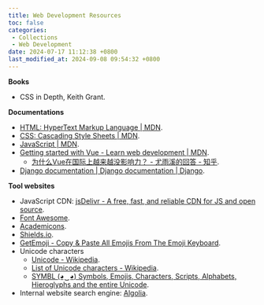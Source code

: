 ```yaml
---
title: Web Development Resources
toc: false
categories:
 - Collections
 - Web Development
date: 2024-07-17 11:12:38 +0800
last_modified_at: 2024-09-08 09:54:32 +0800
---
```


**Books**

- CSS in Depth, Keith Grant.

**Documentations**

- [HTML: HyperText Markup Language \| MDN](https://developer.mozilla.org/en-US/docs/Web/HTML).
- [CSS: Cascading Style Sheets \| MDN](https://developer.mozilla.org/en-US/docs/Web/CSS).
- [JavaScript \| MDN](https://developer.mozilla.org/en-US/docs/Web/JavaScript).
- [Getting started with Vue - Learn web development \| MDN](https://developer.mozilla.org/en-US/docs/Learn/Tools_and_testing/Client-side_JavaScript_frameworks/Vue_getting_started).
  - [为什么Vue在国际上越来越没影响力？ - 尤雨溪的回答 - 知乎](https://www.zhihu.com/question/472193255/answer/2235015723).
- [Django documentation \| Django documentation \| Django](https://docs.djangoproject.com/en/5.0/).

**Tool websites**

- JavaScript CDN: [jsDelivr - A free, fast, and reliable CDN for JS and open source](https://www.jsdelivr.com/).
- [Font Awesome](https://fontawesome.com/).
- [Academicons](https://jpswalsh.github.io/academicons/).
- [Shields.io](https://shields.io/).
- [GetEmoji - Copy \& Paste All Emojis From The Emoji Keyboard](https://getemoji.com/).
- Unicode characters
  - [Unicode - Wikipedia](https://en.wikipedia.org/wiki/Unicode).
  - [List of Unicode characters - Wikipedia](https://en.wikipedia.org/wiki/List_of_Unicode_characters).
  - [SYMBL (◕‿◕) Symbols, Emojis, Characters, Scripts, Alphabets, Hieroglyphs and the entire Unicode](https://symbl.cc/en/).
- Internal website search engine: [Algolia](https://www.algolia.com/).